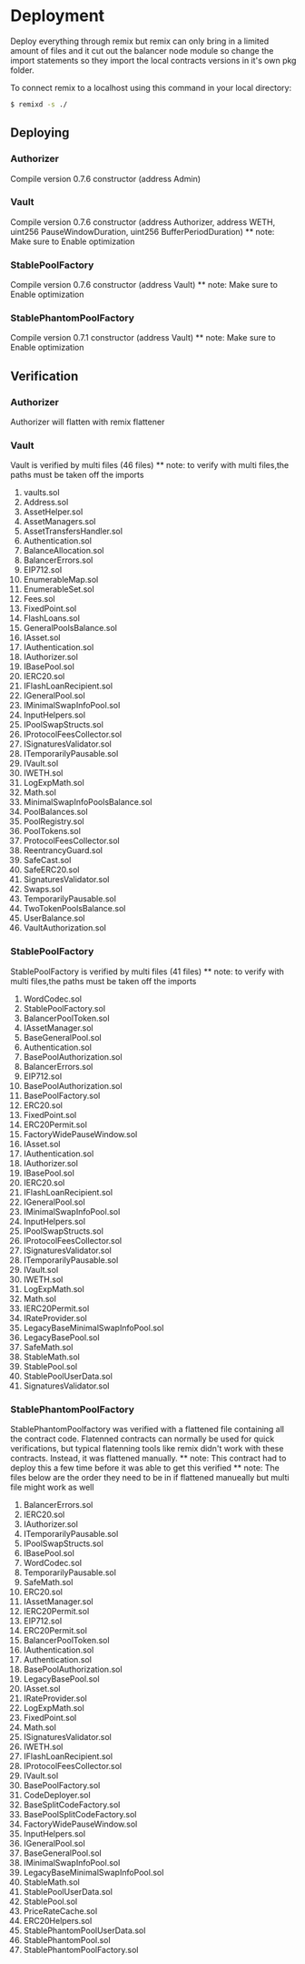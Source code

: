# Deployment

Deploy everything through remix but remix can only bring in a limited amount of files and it cut out the balancer node module so change the import statements so they import the local contracts versions in it's own pkg folder.

To connect remix to a localhost using this command in your local directory:

```bash
$ remixd -s ./
```

## Deploying

### Authorizer

Compile version 0.7.6
constructor (address Admin)

### Vault

Compile version 0.7.6
constructor (address Authorizer, address WETH, uint256 PauseWindowDuration, uint256 BufferPeriodDuration)
\*\* note: Make sure to Enable optimization

### StablePoolFactory

Compile version 0.7.6
constructor (address Vault)
\*\* note: Make sure to Enable optimization

### StablePhantomPoolFactory

Compile version 0.7.1
constructor (address Vault)
\*\* note: Make sure to Enable optimization

## Verification

### Authorizer

Authorizer will flatten with remix flattener

### Vault

Vault is verified by multi files (46 files)
\*\* note: to verify with multi files,the paths must be taken off the imports

1. vaults.sol
2. Address.sol
3. AssetHelper.sol
4. AssetManagers.sol
5. AssetTransfersHandler.sol
6. Authentication.sol
7. BalanceAllocation.sol
8. BalancerErrors.sol
9. EIP712.sol
10. EnumerableMap.sol
11. EnumerableSet.sol
12. Fees.sol
13. FixedPoint.sol
14. FlashLoans.sol
15. GeneralPoolsBalance.sol
16. IAsset.sol
17. IAuthentication.sol
18. IAuthorizer.sol
19. IBasePool.sol
20. IERC20.sol
21. IFlashLoanRecipient.sol
22. IGeneralPool.sol
23. IMinimalSwapInfoPool.sol
24. InputHelpers.sol
25. IPoolSwapStructs.sol
26. IProtocolFeesCollector.sol
27. ISignaturesValidator.sol
28. ITemporarilyPausable.sol
29. IVault.sol
30. IWETH.sol
31. LogExpMath.sol
32. Math.sol
33. MinimalSwapInfoPoolsBalance.sol
34. PoolBalances.sol
35. PoolRegistry.sol
36. PoolTokens.sol
37. ProtocolFeesCollector.sol
38. ReentrancyGuard.sol
39. SafeCast.sol
40. SafeERC20.sol
41. SignaturesValidator.sol
42. Swaps.sol
43. TemporarilyPausable.sol
44. TwoTokenPoolsBalance.sol
45. UserBalance.sol
46. VaultAuthorization.sol

### StablePoolFactory

StablePoolFactory is verified by multi files (41 files)
\*\* note: to verify with multi files,the paths must be taken off the imports

1. WordCodec.sol
2. StablePoolFactory.sol
3. BalancerPoolToken.sol
4. IAssetManager.sol
5. BaseGeneralPool.sol
6. Authentication.sol
7. BasePoolAuthorization.sol
8. BalancerErrors.sol
9. EIP712.sol
10. BasePoolAuthorization.sol
11. BasePoolFactory.sol
12. ERC20.sol
13. FixedPoint.sol
14. ERC20Permit.sol
15. FactoryWidePauseWindow.sol
16. IAsset.sol
17. IAuthentication.sol
18. IAuthorizer.sol
19. IBasePool.sol
20. IERC20.sol
21. IFlashLoanRecipient.sol
22. IGeneralPool.sol
23. IMinimalSwapInfoPool.sol
24. InputHelpers.sol
25. IPoolSwapStructs.sol
26. IProtocolFeesCollector.sol
27. ISignaturesValidator.sol
28. ITemporarilyPausable.sol
29. IVault.sol
30. IWETH.sol
31. LogExpMath.sol
32. Math.sol
33. IERC20Permit.sol
34. IRateProvider.sol
35. LegacyBaseMinimalSwapInfoPool.sol
36. LegacyBasePool.sol
37. SafeMath.sol
38. StableMath.sol
39. StablePool.sol
40. StablePoolUserData.sol
41. SignaturesValidator.sol

### StablePhantomPoolFactory

StablePhantomPoolfactory was verified with a flattened file containing all the contract code. Flatenned contracts can normally be used for quick verifications, but typical flatenning tools like remix didn't work with these contracts. Instead, it was flattened manually.
** note: This contract had to deploy this a few time before it was able to get this verified
** note: The files below are the order they need to be in if flattened manueally but multi file might work as well

1. BalancerErrors.sol
2. IERC20.sol
3. IAuthorizer.sol
4. ITemporarilyPausable.sol
5. IPoolSwapStructs.sol
6. IBasePool.sol
7. WordCodec.sol
8. TemporarilyPausable.sol
9. SafeMath.sol
10. ERC20.sol
11. IAssetManager.sol
12. IERC20Permit.sol
13. EIP712.sol
14. ERC20Permit.sol
15. BalancerPoolToken.sol
16. IAuthentication.sol
17. Authentication.sol
18. BasePoolAuthorization.sol
19. LegacyBasePool.sol
20. IAsset.sol
21. IRateProvider.sol
22. LogExpMath.sol
23. FixedPoint.sol
24. Math.sol
25. ISignaturesValidator.sol
26. IWETH.sol
27. IFlashLoanRecipient.sol
28. IProtocolFeesCollector.sol
29. IVault.sol
30. BasePoolFactory.sol
31. CodeDeployer.sol
32. BaseSplitCodeFactory.sol
33. BasePoolSplitCodeFactory.sol
34. FactoryWidePauseWindow.sol
35. InputHelpers.sol
36. IGeneralPool.sol
37. BaseGeneralPool.sol
38. IMinimalSwapInfoPool.sol
39. LegacyBaseMinimalSwapInfoPool.sol
40. StableMath.sol
41. StablePoolUserData.sol
42. StablePool.sol
43. PriceRateCache.sol
44. ERC20Helpers.sol
45. StablePhantomPoolUserData.sol
46. StablePhantomPool.sol
47. StablePhantomPoolFactory.sol
